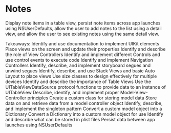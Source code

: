 # Notes
Display note items in a table view, persist note items across app launches using NSUserDefaults, allow the user to add notes to the list using a detail view, and allow the user to see existing notes using the same detail view.

Takeaways: 
Identify and use documentation to implement UIKit elements
Place views on the screen and update their properties
Identify and describe the role of View Controllers
Identify and implement different Controls and use control events to execute code
Identify and implement Navigation Controllers
Identify, describe, and implement storyboard segues and unwind segues
Identify, describe, and use Stack Views and basic Auto Layout to place views
Use size classes to design effectively for multiple devices
Identify and describe the importance of Table Views
Use the UITableViewDataSource protocol functions to provide data to an instance of UITableView
Describe, identify, and implement proper Model-View-Controller principles
Create a custom class for storing model data
Store data on and retrieve data from a model controller object
Identify, describe, and implement the singleton pattern
Convert a custom model object into a Dictionary
Convert a Dictionary into a custom model object for use
Identify and describe what can be stored in plist files
Persist data between app launches using NSUserDefaults
